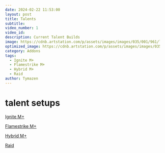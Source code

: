 ```yaml
---
date: 2024-02-22 11:53:00
layout: post
title: Talents
subtitle:
video_number: 1
video_id:
description: Current Talent Builds
image: https://cdnb.artstation.com/p/assets/images/images/035/001/961/large/istvan-danyi-firemage-2500.jpg?1613835891
optimized_image: https://cdnb.artstation.com/p/assets/images/images/035/001/961/large/istvan-danyi-firemage-2500.jpg?1613835891
category: Addons
tags:
  - Ignite M+
  - Flamestrike M+
  - Hybrid M+
  - Raid
author: Tymazen
---
```

# talent setups

<a href="https://www.wowhead.com/talent-calc/mage/fire/DAPFYElYQQEQVIkQVUBUNVVRCIVFVEVQZECBA">Ignite M+</a>

<a href="https://www.wowhead.com/talent-calc/mage/fire/DAPFYElYQQEQVIkQVUBUNVVRSJUVUURAZEBQ">Flamestrike M+</a>

<a href="https://www.wowhead.com/talent-calc/mage/fire/DAPFYElYQQEQVIkQVUBUNVVRSJERVEVQZEBE">Hybrid M+</a>

<a href="https://www.wowhead.com/talent-calc/mage/fire/DAPFYAlYQQUQUYkQVUBUNVVRGYFBVERVYEBA">Raid</a>
